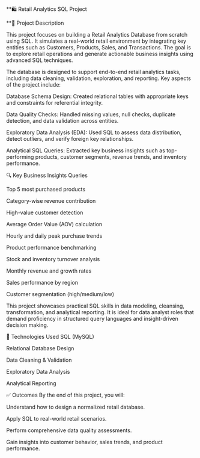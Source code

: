 **🛍️ Retail Analytics SQL Project


**📌 Project Description

This project focuses on building a Retail Analytics Database from scratch using SQL. It simulates a real-world retail environment by integrating key entities such as Customers, Products, Sales, and Transactions. The goal is to explore retail operations and generate actionable business insights using advanced SQL techniques.

The database is designed to support end-to-end retail analytics tasks, including data cleaning, validation, exploration, and reporting. Key aspects of the project include:

Database Schema Design: Created relational tables with appropriate keys and constraints for referential integrity.

Data Quality Checks: Handled missing values, null checks, duplicate detection, and data validation across entities.

Exploratory Data Analysis (EDA): Used SQL to assess data distribution, detect outliers, and verify foreign key relationships.

Analytical SQL Queries: Extracted key business insights such as top-performing products, customer segments, revenue trends, and inventory performance.

🔍 Key Business Insights Queries

Top 5 most purchased products

Category-wise revenue contribution

High-value customer detection

Average Order Value (AOV) calculation

Hourly and daily peak purchase trends

Product performance benchmarking

Stock and inventory turnover analysis

Monthly revenue and growth rates

Sales performance by region

Customer segmentation (high/medium/low)

This project showcases practical SQL skills in data modeling, cleansing, transformation, and analytical reporting. It is ideal for data analyst roles that demand proficiency in structured query languages and insight-driven decision making.

📂 Technologies Used
SQL (MySQL)

Relational Database Design

Data Cleaning & Validation

Exploratory Data Analysis

Analytical Reporting

✅ Outcomes
By the end of this project, you will:

Understand how to design a normalized retail database.

Apply SQL to real-world retail scenarios.

Perform comprehensive data quality assessments.

Gain insights into customer behavior, sales trends, and product performance.
